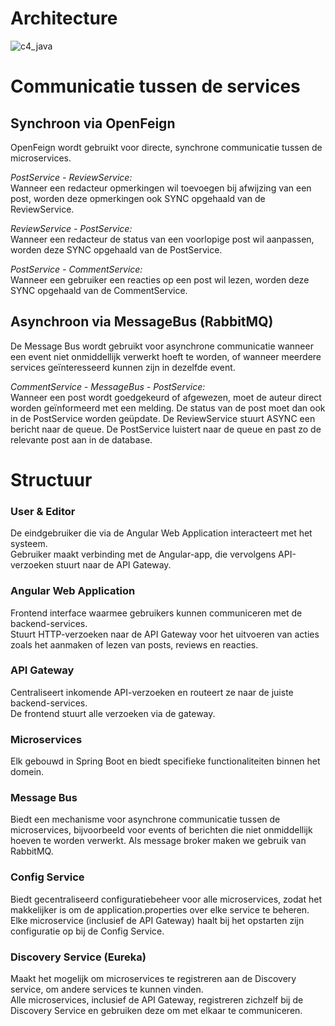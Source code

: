 # Architecture

![c4_java](https://github.com/user-attachments/assets/b5cc555e-905d-4c83-b9c9-6e0b156c6c75)

# Communicatie tussen de services

## Synchroon via OpenFeign
  OpenFeign wordt gebruikt voor directe, synchrone communicatie tussen de microservices.  

  _PostService - ReviewService:_  
  Wanneer een redacteur opmerkingen wil toevoegen bij afwijzing van een post, worden deze opmerkingen ook SYNC opgehaald van de ReviewService.  
  
  _ReviewService - PostService:_  
  Wanneer een redacteur de status van een voorlopige post wil aanpassen, worden deze SYNC opgehaald van de PostService.  
  
  _PostService - CommentService:_  
  Wanneer een gebruiker een reacties op een post wil lezen, worden deze SYNC opgehaald van de CommentService.


## Asynchroon via MessageBus (RabbitMQ)
  De Message Bus wordt gebruikt voor asynchrone communicatie wanneer een event niet onmiddellijk verwerkt hoeft te worden, of wanneer meerdere services geïnteresseerd kunnen zijn in dezelfde event.  

  _CommentService - MessageBus - PostService:_  
  Wanneer een post wordt goedgekeurd of afgewezen, moet de auteur direct worden geïnformeerd met een melding.  De status van de post moet dan ook in de PostService worden geüpdate. De ReviewService stuurt ASYNC een bericht naar de queue. De PostService luistert naar de queue en past zo de relevante post aan in de database.

# Structuur
### User & Editor
  De eindgebruiker die via de Angular Web Application interacteert met het systeem.  
  Gebruiker maakt verbinding met de Angular-app, die vervolgens API-verzoeken stuurt naar de API Gateway.

### Angular Web Application
  Frontend interface waarmee gebruikers kunnen communiceren met de backend-services.    
  Stuurt HTTP-verzoeken naar de API Gateway voor het uitvoeren van acties zoals het aanmaken of lezen van posts, reviews en reacties.

### API Gateway
  Centraliseert inkomende API-verzoeken en routeert ze naar de juiste backend-services.  
  De frontend stuurt alle verzoeken via de gateway.  


### Microservices
  Elk gebouwd in Spring Boot en biedt specifieke functionaliteiten binnen het domein.  
  

### Message Bus
  Biedt een mechanisme voor asynchrone communicatie tussen de microservices, bijvoorbeeld voor events of berichten die niet onmiddellijk hoeven te worden verwerkt. Als message broker maken we gebruik van RabbitMQ.

### Config Service
  Biedt gecentraliseerd configuratiebeheer voor alle microservices, zodat het makkelijker is om de application.properties over elke service te beheren.  
  Elke microservice (inclusief de API Gateway) haalt bij het opstarten zijn configuratie op bij de Config Service.  

### Discovery Service (Eureka)

  Maakt het mogelijk om microservices te registreren aan de Discovery service, om andere services te kunnen vinden.  
  Alle microservices, inclusief de API Gateway, registreren zichzelf bij de Discovery Service en gebruiken deze om met elkaar te communiceren.  
